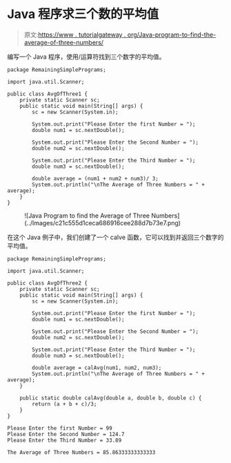 # Java 程序求三个数的平均值

> 原文:[https://www . tutorialgateway . org/Java-program-to-find-the-average-of-three-numbers/](https://www.tutorialgateway.org/java-program-to-find-the-average-of-three-numbers/)

编写一个 Java 程序，使用/运算符找到三个数字的平均值。

```
package RemainingSimplePrograms;

import java.util.Scanner;

public class AvgOfThree1 {
	private static Scanner sc;
	public static void main(String[] args) {
		sc = new Scanner(System.in);

		System.out.print("Please Enter the first Number = ");
		double num1 = sc.nextDouble();

		System.out.print("Please Enter the Second Number = ");
		double num2 = sc.nextDouble();

		System.out.print("Please Enter the Third Number = ");
		double num3 = sc.nextDouble();

		double average = (num1 + num2 + num3)/ 3;
		System.out.println("\nThe Average of Three Numbers = " + average);
	}
}
```

<figure class="wp-block-image size-large">![Java Program to find the Average of Three Numbers](../Images/c21c555d1ceca686916cee288d7b73e7.png)</figure>

在这个 Java 例子中，我们创建了一个 calve 函数，它可以找到并返回三个数字的平均值。

```
package RemainingSimplePrograms;

import java.util.Scanner;

public class AvgOfThree2 {
	private static Scanner sc;
	public static void main(String[] args) {
		sc = new Scanner(System.in);

		System.out.print("Please Enter the first Number = ");
		double num1 = sc.nextDouble();

		System.out.print("Please Enter the Second Number = ");
		double num2 = sc.nextDouble();

		System.out.print("Please Enter the Third Number = ");
		double num3 = sc.nextDouble();

		double average = calAvg(num1, num2, num3);
		System.out.println("\nThe Average of Three Numbers = " + average);
	}

	public static double calAvg(double a, double b, double c) {
		return (a + b + c)/3;
	}
}
```

```
Please Enter the first Number = 99
Please Enter the Second Number = 124.7
Please Enter the Third Number = 33.89

The Average of Three Numbers = 85.86333333333333
```
